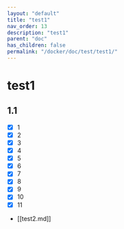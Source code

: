 ```yaml
---
layout: "default"
title: "test1"
nav_order: 13
description: "test1"
parent: "doc"
has_children: false
permalink: "/docker/doc/test/test1/"
---
```


# test1

## 1.1

- [x] 1
- [x] 2
- [x] 3
- [x] 4
- [x] 5
- [x] 6
- [x] 7
- [x] 8
- [x] 9
- [x] 10
- [x] 11
- [[test2.md]]
  
